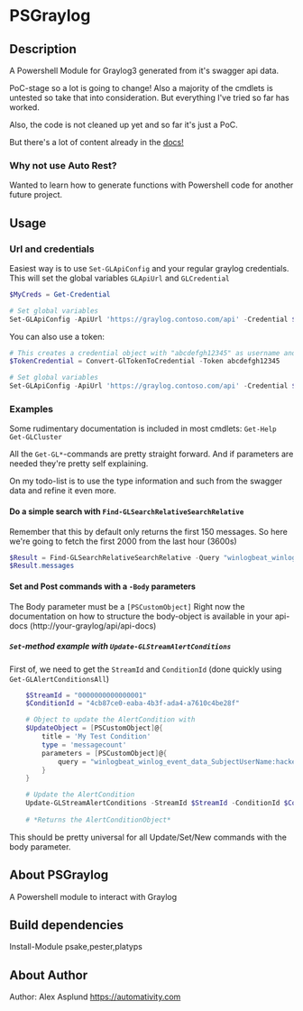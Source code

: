 # PSGraylog

## Description
A Powershell Module for Graylog3 generated from it's swagger api data.

PoC-stage so a lot is going to change! Also a majority of the cmdlets is untested so take that into consideration.
But everything I've tried so far has worked.

Also, the code is not cleaned up yet and so far it's just a PoC.

But there's a lot of content already in the [docs!](docs/en-us/PSGraylog.md)

### Why not use Auto Rest?

Wanted to learn how to generate functions with Powershell code for another future project.

## Usage

### Url and credentials

Easiest way is to use `Set-GLApiConfig` and your regular graylog credentials. This will set the global variables `GLApiUrl` and `GLCredential`

``` Powershell
$MyCreds = Get-Credential

# Set global variables
Set-GLApiConfig -ApiUrl 'https://graylog.contoso.com/api' -Credential $MyCreds
```

You can also use a token:

``` Powershell
# This creates a credential object with "abcdefgh12345" as username and "token" as password.
$TokenCredential = Convert-GlTokenToCredential -Token abcdefgh12345

# Set global variables
Set-GLApiConfig -ApiUrl 'https://graylog.contoso.com/api' -Credential $TokenCredential
```
### Examples
Some rudimentary documentation is included in most cmdlets: `Get-Help Get-GLCluster`

All the `Get-GL*`-commands are pretty straight forward. And if parameters are needed they're pretty self explaining.

On my todo-list is to use the type information and such from the swagger data and refine it even more.

#### Do a simple search with `Find-GLSearchRelativeSearchRelative`

Remember that this by default only returns the first 150 messages. So here we're going to fetch the first 2000 from the last hour (3600s)

``` Powershell
$Result = Find-GLSearchRelativeSearchRelative -Query "winlogbeat_winlog_event_data_TargetUserName:waldo" -Range 3600 -Limit 2000
$Result.messages
```

#### Set and Post commands with a `-Body` parameters

The Body parameter must be a `[PSCustomObject]`
Right now the documentation on how to structure the body-object is available in your api-docs (http://your-graylog/api/api-docs)

##### `Set`-method example with `Update-GLStreamAlertConditions`

First of, we need to get the `StreamId` and `ConditionId` (done quickly using `Get-GLAlertConditionsAll`)

``` Powershell
    $StreamId = "0000000000000001"
    $ConditionId = "4cb87ce0-eaba-4b3f-ada4-a7610c4be28f"

    # Object to update the AlertCondition with
    $UpdateObject = [PSCustomObject]@{
        title = 'My Test Condition'
        type = 'messagecount'
        parameters = [PSCustomObject]@{
            query = "winlogbeat_winlog_event_data_SubjectUserName:hacker"
        }
    }

    # Update the AlertCondition
    Update-GLStreamAlertConditions -StreamId $StreamId -ConditionId $ConditionId -Body $UpdateObject
    
    # *Returns the AlertConditionObject*
```

This should be pretty universal for all Update/Set/New commands with the body parameter.


    
## About PSGraylog
A Powershell module to interact with Graylog

## Build dependencies
Install-Module psake,pester,platyps

## About Author
Author: Alex Asplund
https://automativity.com
